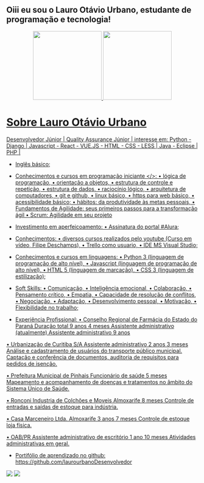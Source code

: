 ## Oiii eu sou o Lauro Otávio Urbano, estudante de programação e tecnologia!
<div align="center">
  <a href="https://github.com/laurourbano">
  <img height="180em" src="https://github-readme-stats.vercel.app/api?username=laurourbano&show_icons=true&theme=dracula&include_all_commits=true&count_private=true"/>
  <img height="180em" src="https://github-readme-stats.vercel.app/api/top-langs/?username=laurourbano&layout=compact&langs_count=7&theme=dracula"/>
</div>

  <div>
    <h1> 
    Sobre Lauro Otávio Urbano
    </h1>
    
Desenvolvedor Júnior | Quality Assurance Júnior | interesse em: Python - Django | Javascript - React - VUE.JS - HTML - CSS - LESS | Java - Eclipse | PHP |

- Inglês básico;

- Conhecimentos e cursos em programação iniciante </>:
 • lógica de programação,
 • orientação a objetos,
 • estrutura de controle e repetição,
 • estrutura de dados,
 • raciocínio lógico,
 • arquitetura de computadores,
 • git e github,
 • linux básico,
 • https para web básico,
 • acessibilidade básico;
 • hábitos: da produtividade às metas pessoais,
 • Fundamentos de Agilidade: seus primeiros passos para a transformação ágil
 • Scrum: Agilidade em seu projeto


- Investimento em aperfeicoamento:
 • Assinatura do portal #Alura;

- Conhecimentos:
 • diversos cursos realizados pelo youtube (Curso em vídeo, Filipe Deschamps),
 • Trello como usuario,
 • IDE MS Visual Studio;

- Conhecimentos e cursos em linguagens:
 • Python 3 (linguagem de programação de alto nível),
 • Javascript (linguagem de programação de alto nível),
 • HTML 5 (linguagem de marcação),
 • CSS 3 (linguagem de estilização);

- Soft Skills:
 • Comunicação,
 • Inteligência emocional,
 • Colaboração,
 • Pensamento crítico,
 • Empatia,
 • Capacidade de resolução de conflitos,
 • Negociação,
 • Adaptação,
 • Desenvolvimento pessoal,
 • Motivação,
 • Flexibilidade no trabalho;

- Experiência Profissional: 
 • Conselho Regional de Farmácia do Estado do Paraná
 Duração total 9 anos 4 meses
 Assistente administrativo (atualmente)
 Assistente administrativo
 9 anos 

 • Urbanização de Curitiba S/A
 Assistente administrativo
 2 anos 3 meses
 Análise e cadastramento de usuários do transporte público municipal.
 Captação e conferência de documentos, auditoria de requisitos para pedidos de isenção.

 • Prefeitura Municipal de Pinhais
 Funcionário de saúde
 5 meses
 Mapeamento e acompanhamento de doenças e tratamentos no âmbito do Sistema Único de Saúde.

 • Ronconi Industria de Colchões e Moveis
 Almoxarife
 8 meses
 Controle de entradas e saídas de estoque para indústria.

 • Casa Marceneiro Ltda.
 Almoxarife
 3 anos 7 meses
 Controle de estoque loja física.

 • OAB/PR
 Assistente administrativo de escritório
 1 ano 10 meses
 Atividades administrativas em geral.

- Portifólio de aprendizado no github: https://github.com/laurourbanoDesenvolvedor
  </div>
  
  <div>
    <a href="https://instagram.com/lauro_otavio" target="_blank"><img src="https://img.shields.io/badge/-Instagram-%23E4405F?style=for-the-badge&logo=instagram&logoColor=white" target="_blank"></a>
    <a href="https://www.linkedin.com/in/admeadslauro" target="_blank"><img src="https://img.shields.io/badge/-LinkedIn-%230077B5?style=for-the-badge&logo=linkedin&logoColor=white" target="_blank"></a>
  </div>
